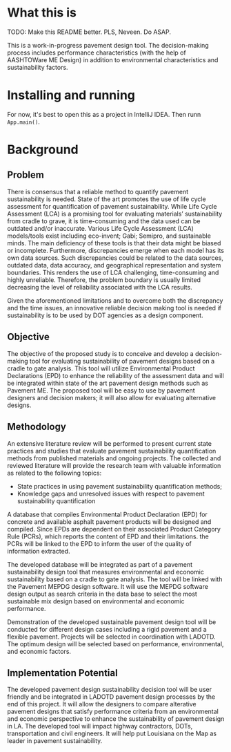 # What this is

TODO: Make this README better. PLS, Neveen. Do ASAP.

This is a work-in-progress pavement design tool. The decision-making
process includes performance characteristics (with the help of
AASHTOWare ME Design) in addition to environmental characteristics
and sustainability factors.

# Installing and running

For now, it's best to open this as a project in IntelliJ IDEA. Then
runn `App.main()`.

# Background

## Problem

There is consensus that a reliable method to quantify pavement
sustainability is needed.  State of the art promotes the use of life
cycle assessment for quantification of pavement sustainability.
While Life Cycle Assessment (LCA) is a promising tool for evaluating
materials’ sustainability from cradle to grave, it is time-consuming
and the data used can be outdated and/or inaccurate. Various Life
Cycle Assessment (LCA) models/tools exist including eco-invent;
Gabi; Semipro, and sustainable minds.  The main deficiency of these
tools is that their data might be biased or incomplete. Furthermore,
discrepancies emerge when each model has its own data sources. Such
discrepancies could be related to the data sources, outdated data,
data accuracy, and geographical representation and system
boundaries. This renders the use of LCA challenging, time-consuming
and highly unreliable. Therefore, the problem boundary is usually
limited decreasing the level of reliability associated with the LCA
results. 

Given the aforementioned limitations and to overcome both the
discrepancy and the time issues, an innovative reliable decision
making tool is needed if sustainability is to be used by DOT
agencies as a design component. 

## Objective

The objective of the proposed study is to conceive and develop a
decision-making tool for evaluating sustainability of pavement
designs based on a cradle to gate analysis. This tool will utilize
Environmental Product Declarations (EPD) to enhance the reliability
of the assessment data and will be integrated within state of the
art pavement design methods such as Pavement ME.  The proposed tool
will be easy to use by pavement designers and decision makers; it
will also allow for evaluating alternative designs. 

## Methodology

An extensive literature review will be performed to present current
state practices and studies that evaluate pavement sustainability
quantification methods from published materials and ongoing
projects. The collected and reviewed literature will provide the
research team with valuable information as related to the following
topics:

- State practices in using pavement sustainability quantification
  methods;
- Knowledge gaps and unresolved issues with respect to pavement
  sustainability quantification

A database that compiles Environmental Product Declaration (EPD) for
concrete and available asphalt pavement products will be designed
and compiled. Since EPDs are dependent on their associated Product
Category Rule (PCRs), which reports the content of EPD and their
limitations.  the PCRs will be linked to the EPD to inform the user
of the quality of information extracted.

The developed database will be integrated as part of a pavement
sustainability design tool that measures environmental and economic
sustainability based on a cradle to gate analysis.  The tool will be
linked with the Pavement MEPDG design software. It will use the
MEPDG software design output as search criteria in the data base to
select the most sustainable mix design based on environmental and
economic performance.

Demonstration of the developed sustainable pavement design tool will
be conducted for different design cases including a rigid pavement
and a flexible pavement.  Projects will be selected in coordination
with LADOTD. The optimum design will be selected based on
performance, environmental, and economic factors.

## Implementation Potential

The developed pavement design sustainability decision tool will be
user friendly and be integrated in LADOTD pavement design processes
by the end of this project.  It will allow the designers to compare
alterative pavement designs that satisfy performance criteria from
an environmental and economic perspective to enhance the
sustainability of pavement design in LA.  The developed tool will
impact highway contractors, DOTs, transportation and civil
engineers.  It will help put Louisiana on the Map as leader in
pavement sustainability.
